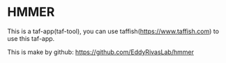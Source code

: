 # HMMER

This is a taf-app(taf-tool), you can use taffish(https://www.taffish.com) to use this taf-app.

This is make by github: https://github.com/EddyRivasLab/hmmer
